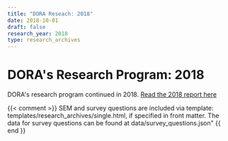 ```yaml
---
title: "DORA Reseach: 2018"
date: 2018-10-01
draft: false
research_year: 2018
type: research_archives
---
```


# DORA's Research Program: 2018
DORA's research program continued in 2018. [Read the 2018 report here](/publications/pdf/state-of-devops-2018.pdf)

{{< comment >}}
    SEM and survey questions are included via template: templates/research_archives/single.html, if specified in front matter. The data for survey questions can be found at data/survey_questions.json"
{{ end }}